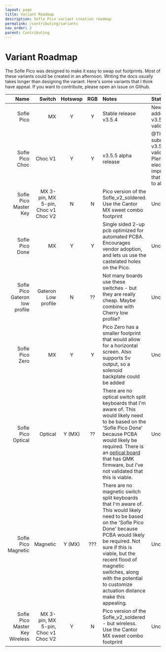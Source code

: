 ```yaml
---
layout: page
title: Variant Roadmap
description: Sofle Pico variant creation roadmap
permalink: /contributing/variants
nav_order: 2
parent: Contributing
---
```


# Variant Roadmap

The Sofle Pico was designed to make it easy to swap out footprints. Most of these variants could be created in an afternoon. Writing the docs usually takes longer than designing the variant. Here's some variants that I think have appeal. If you want to contribute, please open an issue on Github.

| Name | Switch | Hotswop | RGB   | Notes | Status |
|-----:|-------:| :-----: | :---: |:-----|:----|
|Sofle Pico| MX | Y | Y |Stable release v3.5.4| New features added in v3.5.5 (to be validated) |
| Sofle Pico Choc | Choc V1 | Y | Y | v3.5.5 alpha release |  @TheWerle submitted v3.5.5 (to be validated) Plenty of electrical improvements that can apply to all models. |
| Sofle Pico Master Key | MX 3-pin, MX 5-pin, Choc v1 Choc V2 | N | N | Pico version of the Sofle_v2_soldered. Use the Cantor MX sweet combo footprint | Unclaimed |
| Sofle Pico Done | MX | Y | Y | Single sided 2-up pcb optimized for automated PCBA. Encourages vendor adoption, and lets us use the castelated holes on the Pico.| Unclaimed |
| Sofle Pico Gateron low profile | Gateron Low profile | N | ?? | Not many boards use these switches - but they are really cheap. Maybe combine with Cherry low profile? | Unclaimed |
| Sofle Pico Zero | MX | Y | Y | Pico Zero has a smaller footprint that would allow for a horizontal screen. Also supports 5v output, so a solenoid backplate could be added | Unclaimed |
| Sofle Pico Optical | Optical | Y (MX) | ?? |There are no optical switch split keyboards that I'm aware of. This would likely need to be based on the 'Sofle Pico Done' because PCBA would likely be required. There is an [optical board](https://github.com/girishji/optical-keyboard-old?tab=readme-ov-file) that has QMK firmware, but i've not validated that this is viable. | Unclaimed |
| Sofle Pico Magnetic | Magnetic | Y (MX) | ??? | There are no magnetic switch split keyboards that I'm aware of. This would likely need to be based on the 'Sofle Pico Done' because PCBA would likely be required. Not sure if this is viable, but the recent flood of magnetic switches, along with the potential to customize actuation distance make this appealing. | Unclaimed |
| Sofle Pico Master Key Wireless | MX 3-pin, MX 5-pin, Choc v1 Choc V2 | Y | N | Pico version of the Sofle_v2_soldered - but wireless. Use the Cantor MX sweet combo footprint | Unclaimed |